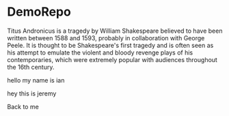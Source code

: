 # DemoRepo


Titus Andronicus is a tragedy by William Shakespeare believed to have been written between 1588 and 1593, probably in collaboration with George Peele. It is thought to be Shakespeare's first tragedy and is often seen as his attempt to emulate the violent and bloody revenge plays of his contemporaries, which were extremely popular with audiences throughout the 16th century.


hello my name is ian

hey this is jeremy

Back to me